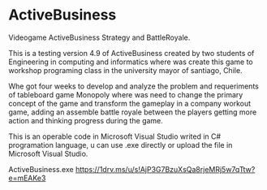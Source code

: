 # ActiveBusiness
Videogame ActiveBusiness Strategy and BattleRoyale.

This is a testing version 4.9 of ActiveBusiness created by two students of Engineering in computing and informatics where was create this game to workshop programing class in the university mayor of santiago, Chile.

Whe got four weeks to develop and analyze the problem and requeriments of tableboard game Monopoly where was need to change the primary concept of the game and transform the gameplay in a company workout game, adding an assemble battle royale between the players getting more action and thinking progress during the game.

This is an operable code in Microsoft Visual Studio writed in C# programation language, u can use .exe directly or upload the file in Microsoft Visual Studio.

ActiveBusiness.exe
https://1drv.ms/u/s!AjP3G7BzuXsQa8rjeMRj5w7qTtw?e=mEAKe3
